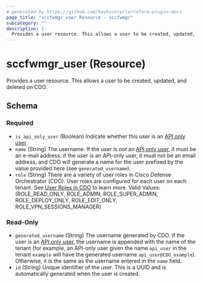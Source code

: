 ```yaml
---
# generated by https://github.com/hashicorp/terraform-plugin-docs
page_title: "sccfwmgr_user Resource - sccfwmgr"
subcategory: ""
description: |-
  Provides a user resource. This allows a user to be created, updated, and deleted on CDO.
---
```


# sccfwmgr_user (Resource)

Provides a user resource. This allows a user to be created, updated, and deleted on CDO.



<!-- schema generated by tfplugindocs -->
## Schema

### Required

- `is_api_only_user` (Boolean) Indicate whether this user is an [API only user](https://www.cisco.com/c/en/us/td/docs/security/cdo/managing-ftd-with-cdo/managing-ftd-with-cisco-defense-orchestrator/basics-of-cisco-defense-orchestrator.html?bookSearch=true#Cisco_Task.dita_d5ae397b-5aa5-4de0-82c1-a4aff63c5ba1)
- `name` (String) The username. If the user is not an [API only user](https://www.cisco.com/c/en/us/td/docs/security/cdo/managing-ftd-with-cdo/managing-ftd-with-cisco-defense-orchestrator/basics-of-cisco-defense-orchestrator.html?bookSearch=true#Cisco_Task.dita_d5ae397b-5aa5-4de0-82c1-a4aff63c5ba1), it must be an e-mail address; if the user is an API-only user, it must not be an email address, and CDO will generate a name for the user prefixed by the value provided here (see `generated_username`).
- `role` (String) There are a variety of user roles in Cisco Defense Orchestrator (CDO). User roles are configured for each user on each tenant. See [User Roles in CDO](https://www.cisco.com/c/en/us/td/docs/security/cdo/managing-asa-with-cdo/managing-asa-with-cisco-defense-orchestrator/basics-of-cisco-defense-orchestrator.html#User_Roles) to learn more. Valid Values: (ROLE_READ_ONLY, ROLE_ADMIN, ROLE_SUPER_ADMIN, ROLE_DEPLOY_ONLY, ROLE_EDIT_ONLY, ROLE_VPN_SESSIONS_MANAGER)

### Read-Only

- `generated_username` (String) The username generated by CDO. If the user is an [API only user](https://www.cisco.com/c/en/us/td/docs/security/cdo/managing-ftd-with-cdo/managing-ftd-with-cisco-defense-orchestrator/basics-of-cisco-defense-orchestrator.html?bookSearch=true#Cisco_Task.dita_d5ae397b-5aa5-4de0-82c1-a4aff63c5ba1), the username is appended with the name of the tenant (for example, an API-only user given the name `api_user` in the tenant `example` will have the generated username `api_user@CDO_example`). Otherwise, it is the same as the username entered in the `name` field.
- `id` (String) Unique identifier of the user. This is a UUID and is automatically generated when the user is created.
